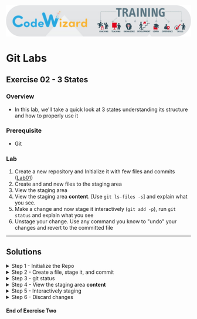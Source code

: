 ![](https://raw.githubusercontent.com/nirgeier/labs-assets/main/assets/images/code-wizard-training.png)

# Git Labs

## Exercise 02 - 3 States 

### Overview

* In this lab, we'll take a quick look at 3 states understanding its structure and how to properly use it

### Prerequisite

* Git
  
### Lab

1. Create a new repository and Initialize it with few files and commits ([Lab01](./Lab01-SimpleCommit.md))
2. Create and and new files to the staging area
3. View the staging area 
4. View the staging area **content**. [Use `git ls-files -s`] and explain what you see.
5. Make a change and now stage it interactively (`git add -p`), run `git status` and explain what you see
6. Unstage your change. Use any command you know to "undo" your changes and revert to the committed file

----------------------------------------------------------------

## Solutions

<details>
<summary>Step 1 - Initialize the Repo</summary>

```bash
# Create the folder for our repo
mkdir -p /tmp/git-lab-02

# Switch to that folder
cd /tmp/git-lab-02

# Init the repository
git init

# Add files and commit
for i in {1..5}; 
do 
  echo "Random text... $RANDOM" > file$i.txt; 
  git add . && git commit -m"$RANDOM commit"; 
done

git log
```

</details>

<details>
<summary>Step 2 - Create a file, stage it, and commit </summary>

* Under the hood, the `staging area` is a `file` that contains a `list of files`, as well as the SHA1 of the version that's in the repository.
* Use `git ls-files -s` to view the `hello.txt` file that we checked in previously. 
* The SHA1 hash displayed points to the blob object - which contains the contents of the file.

```sh
# Creating file(s) and adding it to the stage areas
echo 'aaa' > a.txt 
echo 'ccc' > c.txt 

# Add file to the staging area
git add a.txt
```

</details>

<details>

<summary>Step 3 - git status </summary>

```sh
# View the staging area 
git status
```

</details>

<details>
<summary>Step 4 - View the staging area <b>content</b></summary>

```sh
# View the staging area content
git ls-files -s

### What do you see? Explain
```

</details>

<details>
<summary>Step 5 - Interactively staging</summary>

```sh
# "update" the content of your files
# by adding first line and last line
# Create a temporary file
temp_file=$(mktemp)
echo "This is new first line" > "$temp_file"
cat a.txt >> "$temp_file"
echo "This is new last line" > "$temp_file"
mv $temp_file a.txt

# View the updated content
cat a.txt  

# Use git add -p to add the first line to staging area
git add -p a.txt
# s - split
# y - yes
# n - no

## Stage this hunk [y,n,q,a,d,/,e,?]?
## If you type `?` and press `enter` after `Stage this hunk`, git will explain the shortcut keys:

## Stage this hunk [y,n,q,a,d,/,e,?]?
## y - stage this hunk
## n - do not stage this hunk
## q - quit; do not stage this hunk or any of the remaining ones
## a - stage this hunk and all later hunks in the file
## d - do not stage this hunk or any of the later hunks in the file
## g - select a hunk to go to
## / - search for a hunk matching the given regex
## j - leave this hunk undecided, see next undecided hunk
## J - leave this hunk undecided, see next hunk
## k - leave this hunk undecided, see previous undecided hunk
## K - leave this hunk undecided, see previous hunk
## s - split the current hunk into smaller hunks
## e - manually edit the current hunk
## ? - print help

# Verify the changes in the staging area
git status
git diff --staged a.txt

```

</details>


<details>
<summary>Step 6 - Discard changes</summary>

```sh
# Restore the file form the repository 
git restore a.txt
```
</details>

#### End of Exercise Two
